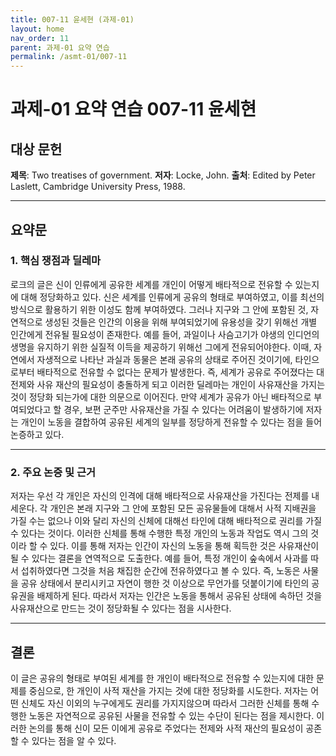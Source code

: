```yaml
---
title: 007-11 윤세현 (과제-01)
layout: home
nav_order: 11
parent: 과제-01 요약 연습
permalink: /asmt-01/007-11
---
```


# 과제-01 요약 연습 007-11 윤세현 

## 대상 문헌  
**제목**: Two treatises of government.
**저자**: Locke, John.
**출처**: Edited by Peter Laslett, Cambridge University Press, 1988.

---

## 요약문  

### 1. 핵심 쟁점과 딜레마  
로크의 글은 신이 인류에게 공유한 세계를 개인이 어떻게 배타적으로 전유할 수 있는지에 대해 정당화하고 있다. 신은 세계를 인류에게 공유의 형태로 부여하였고, 이를 최선의 방식으로 활용하기 위한 이성도 함께 부여하였다. 그러나 지구와 그 안에 포함된 것, 자연적으로 생성된 것들은 인간의 이용을 위해 부여되었기에 유용성을 갖기 위해선 개별 인간에게 전유될 필요성이 존재한다. 예를 들어, 과일이나 사슴고기가 야생의 인디언의 생명을 유지하기 위한 실질적 이득을 제공하기 위해선 그에게 전유되어야한다. 이때, 자연에서 자생적으로 나타난 과실과 동물은 본래 공유의 상태로 주어진 것이기에, 타인으로부터 배타적으로 전유할 수 없다는 문제가 발생한다. 즉, 세계가 공유로 주어졌다는 대전제와 사유 재산의 필요성이 충돌하게 되고 이러한 딜레마는 개인이 사유재산을 가지는 것이 정당화 되는가에 대한 의문으로 이어진다. 만약 세계가 공유가 아닌 배타적으로 부여되었다고 할 경우, 보편 군주만 사유재산을 가질 수 있다는 어려움이 발생하기에 저자는 개인이 노동을 결합하여 공유된 세계의 일부를 정당하게 전유할 수 있다는 점을 들어 논증하고 있다.

---

### 2. 주요 논증 및 근거 
저자는 우선 각 개인은 자신의 인격에 대해 배타적으로 사유재산을 가진다는 전제를 내세운다. 각 개인은 본래 지구와 그 안에 포함된 모든 공유물들에 대해서 사적 지배권을 가질 수는 없으나 이와 달리 자신의 신체에 대해선 타인에 대해 배타적으로 권리를 가질 수 있다는 것이다. 이러한 신체를 통해 수행한 특정 개인의 노동과 작업도 역시 그의 것이라 할 수 있다. 이를 통해 저자는 인간이 자신의 노동을 통해 획득한 것은 사유재산이 될 수 있다는 결론을 연역적으로 도출한다. 예를 들어, 특정 개인이 숲속에서 사과를 따서 섭취하였다면 그것을 처음 채집한 순간에 전유하였다고 볼 수 있다. 즉, 노동은 사물을 공유 상태에서 분리시키고 자연이 행한 것 이상으로 무언가를 덧붙이기에 타인의 공유권을 배제하게 된다. 따라서 저자는 인간은 노동을 통해서 공유된 상태에 속하던 것을 사유재산으로 만드는 것이 정당화될 수 있다는 점을 시사한다.

---

## 결론  
이 글은 공유의 형태로 부여된 세계를 한 개인이 배타적으로 전유할 수 있는지에 대한 문제를 중심으로, 한 개인이 사적 재산을 가지는 것에 대한 정당화를 시도한다. 저자는 어떤 신체도 자신 이외의 누구에게도 권리를 가지지않으며 따라서 그러한 신체를 통해 수행한 노동은 자연적으로 공유된 사물을 전유할 수 있는 수단이 된다는 점을 제시한다. 이러한 논의를 통해 신이 모든 이에게 공유로 주었다는 전제와 사적 재산의 필요성이 공존할 수 있다는 점을 알 수 있다.

